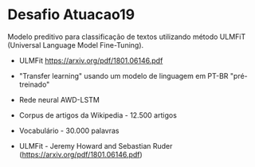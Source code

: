 # Desafio Atuacao19

Modelo preditivo para classificação de textos utilizando método ULMFiT (Universal Language Model Fine-Tuning). 

- ULMFit https://arxiv.org/pdf/1801.06146.pdf

- "Transfer learning" usando um modelo de linguagem em PT-BR "pré-treinado"
- Rede neural AWD-LSTM
- Corpus de artigos da Wikipedia - 12.500 artigos
- Vocabulário - 30.000 palavras
- ULMFit - Jeremy Howard and Sebastian Ruder (https://arxiv.org/pdf/1801.06146.pdf)
